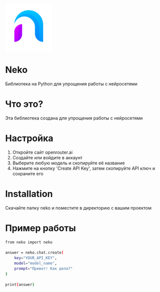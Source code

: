 
<img src="NekoLogo.png" width="150" height="150">

# Neko
Библиотека на Python для упрощения работы с нейросетями

# Что это?

Эта библиотека создана для упрощения работы с нейросетями

# Настройка

1. Откройте сайт openrouter.ai
2. Создайте или войдите в аккаунт
3. Выберите любую модель и скопируйте её название
4. Нажмите на кнопку 'Create API Key', затем скопируйте API ключ и сохраните его

# Installation

Скачайте папку neko и поместите в директорию с вашим проектом

# Пример работы

```bash
from neko import neko

answer = neko.chat.create(
    key="YOUR_API_KEY",
    model="model_name",
    prompt="Привет! Как дела?"
)

print(answer)
```
